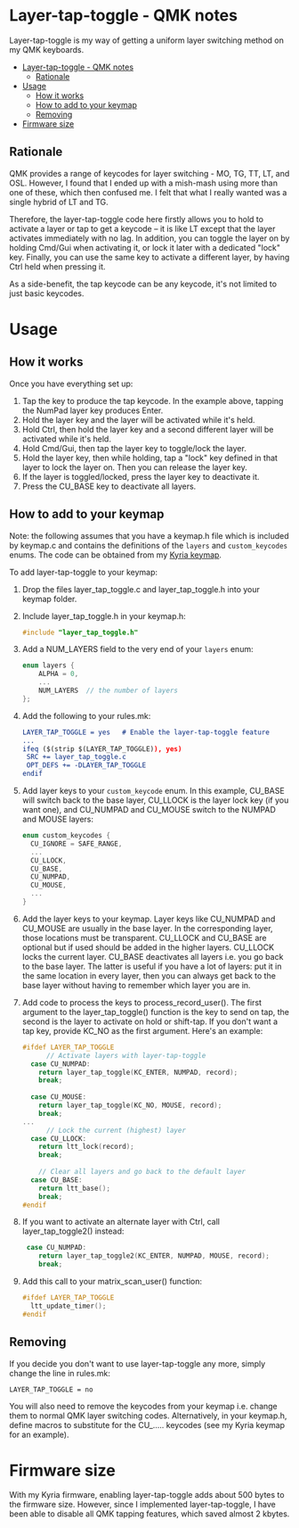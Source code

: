 # Layer-tap-toggle - QMK notes

Layer-tap-toggle is my way of getting a uniform layer switching method on my QMK keyboards.
<!--ts-->
   * [Layer-tap-toggle - QMK notes](#layer-tap-toggle---qmk-notes)
      * [Rationale](#rationale)
   * [Usage](#usage)
      * [How it works](#how-it-works)
      * [How to add to your keymap](#how-to-add-to-your-keymap)
      * [Removing](#removing)
   * [Firmware size](#firmware-size)

<!--te-->

## Rationale

QMK provides a range of keycodes for layer switching - MO, TG, TT, LT, and OSL. However, I found that I ended up with a mish-mash using more than one of these, which then confused me. I felt that what I really wanted was a single hybrid of LT and TG.

Therefore, the layer-tap-toggle code here firstly allows you to hold to activate a layer or tap to get a keycode – it is like LT except that the layer activates immediately with no lag. In addition, you can toggle the layer on by holding Cmd/Gui when activating it, or lock it later with a dedicated "lock" key. Finally, you can use the same key to activate a different layer, by having Ctrl held when pressing it.

As a side-benefit, the tap keycode can be any keycode, it's not limited to just basic keycodes.

# Usage

## How it works

Once you have everything set up:

1. Tap the key to produce the tap keycode. In the example above, tapping the NumPad layer key produces Enter.
2. Hold the layer key and the layer will be activated while it's held.
3. Hold Ctrl, then hold the layer key and a second different layer will be activated while it's held.
4. Hold Cmd/Gui, then tap the layer key to toggle/lock the layer.
5. Hold the layer key, then while holding, tap a "lock" key defined in that layer to lock the layer on. Then you can release the layer key.
6. If the layer is toggled/locked, press the layer key to deactivate it.
7. Press the CU_BASE key to deactivate all layers.

## How to add to your keymap

Note: the following assumes that you have a keymap.h file which is included by keymap.c and contains the definitions of the `layers` and `custom_keycodes` enums. The code can be obtained from my [Kyria keymap](../../../../keyboard-firmware/tree/master/kyria-rsthd-prime).

To add layer-tap-toggle to your keymap:

1. Drop the files layer_tap_toggle.c and layer_tap_toggle.h into your keymap folder.

2. Include layer_tap_toggle.h in your keymap.h:

   ```c
   #include "layer_tap_toggle.h"
   ```

3. Add a NUM_LAYERS field to the very end of your `layers` enum:

   ```c
   enum layers {
       ALPHA = 0,
       ...
       NUM_LAYERS  // the number of layers
   };
   ```
   
4. Add the following to your rules.mk:

   ```cmake
   LAYER_TAP_TOGGLE = yes	# Enable the layer-tap-toggle feature
   ...
   ifeq ($(strip $(LAYER_TAP_TOGGLE)), yes)
   	SRC += layer_tap_toggle.c
   	OPT_DEFS += -DLAYER_TAP_TOGGLE
   endif
   ```

5. Add layer keys to your `custom_keycode` enum. In this example, CU_BASE will switch back to the base layer, CU_LLOCK is the layer lock key (if you want one), and CU_NUMPAD and CU_MOUSE switch to the NUMPAD and MOUSE layers:

   ```c
   enum custom_keycodes {
     CU_IGNORE = SAFE_RANGE,
     ...
     CU_LLOCK,
     CU_BASE,
     CU_NUMPAD,
     CU_MOUSE,
     ...
   }
   ```

6. Add the layer keys to your keymap. Layer keys like CU_NUMPAD and CU_MOUSE are usually in the base layer. In the corresponding layer, those locations must be transparent. CU_LLOCK and CU_BASE are optional but if used should be added in the higher layers. CU_LLOCK locks the current layer. CU_BASE deactivates all layers i.e. you go back to the base layer. The latter is useful if you have a lot of layers: put it in the same location in every layer, then you can always get back to the base layer without having to remember which layer you are in.

7. Add code to process the keys to process_record_user(). The first argument to the layer_tap_toggle() function is the key to send on tap, the second is the layer to activate on hold or shift-tap. If you don't want a tap key, provide KC_NO as the first argument. Here's an example:

   ```c
   #ifdef LAYER_TAP_TOGGLE
         // Activate layers with layer-tap-toggle
     case CU_NUMPAD:
       return layer_tap_toggle(KC_ENTER, NUMPAD, record);
       break;
       
     case CU_MOUSE:
       return layer_tap_toggle(KC_NO, MOUSE, record);
       break;
   ...
         // Lock the current (highest) layer
     case CU_LLOCK:
       return ltt_lock(record);
       break;
       
       // Clear all layers and go back to the default layer
     case CU_BASE:
       return ltt_base();
       break;
   #endif
   ```

8. If you want to activate an alternate layer with Ctrl, call layer_tap_toggle2() instead:

   ```c
    case CU_NUMPAD:
       return layer_tap_toggle2(KC_ENTER, NUMPAD, MOUSE, record);
       break;
   ```
   
9. Add this call to your matrix_scan_user() function:

   ```c
   #ifdef LAYER_TAP_TOGGLE
     ltt_update_timer();
   #endif
   ```

## Removing

If you decide you don't want to use layer-tap-toggle any more, simply change the line in rules.mk:

```
LAYER_TAP_TOGGLE = no
```

You will also need to remove the keycodes from your keymap i.e. change them to normal QMK layer switching codes. Alternatively, in your keymap.h, define macros to substitute for the CU_..... keycodes (see my Kyria keymap for an example).

# Firmware size

With my Kyria firmware, enabling layer-tap-toggle adds about 500 bytes to the firmware size. However, since I implemented layer-tap-toggle, I have been able to disable all QMK tapping features, which saved almost 2 kbytes.


